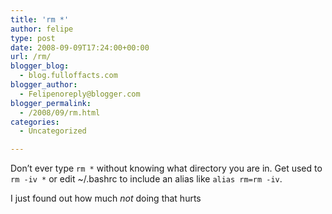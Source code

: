 ```yaml
---
title: 'rm *'
author: felipe
type: post
date: 2008-09-09T17:24:00+00:00
url: /rm/
blogger_blog:
  - blog.fulloffacts.com
blogger_author:
  - Felipenoreply@blogger.com
blogger_permalink:
  - /2008/09/rm.html
categories:
  - Uncategorized

---
```

Don&#8217;t ever type `rm *` without knowing what directory you are in. Get used to `rm -iv *` or edit ~/.bashrc to include an alias like  `alias rm=rm -iv`.

I just found out how much _not_ doing that hurts
